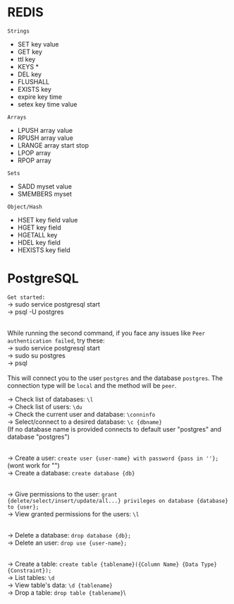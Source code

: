 # REDIS

`Strings`

- SET key value
- GET key
- ttl key
- KEYS \*
- DEL key
- FLUSHALL
- EXISTS key
- expire key time
- setex key time value

`Arrays`

- LPUSH array value
- RPUSH array value
- LRANGE array start stop
- LPOP array
- RPOP array

`Sets`

- SADD myset value
- SMEMBERS myset

 `Object/Hash`

- HSET key field value
- HGET key field
- HGETALL key
- HDEL key field
- HEXISTS key field


# PostgreSQL

`Get started:`\
-> sudo service postgresql start\
-> psql -U postgres<br><br>

While running the second command, if you face any issues like ``Peer authentication failed``, try these:\
-> sudo service postgresql start\
-> sudo su postgres\
-> psql<br><br>
This will connect you to the user ``postgres`` and the database ``postgres``. The connection type will be ``local`` and the method will be ``peer``.

-> Check list of databases: `\l`\
-> Check list of users: `\du`\
-> Check the current user and database: `\conninfo`\
-> Select/connect to a desired database: `\c {dbname}`\
(If no database name is provided connects to default user "postgres" and database "postgres")<br><br>

-> Create a user: `create user {user-name} with password {pass in ''};`\
(wont work for "")\
-> Create a database: `create database {db}`<br><br>

-> Give permissions to the user: `grant {delete/select/insert/update/all...} privileges on database {database} to {user};`\
-> View granted permissions for the users: `\l`<br><br>

-> Delete a database: `drop database {db};`\
-> Delete an user: `drop use {user-name};`<br><br>

-> Create a table: `create table {tablename}({Column Name} {Data Type} {Constraint});`\
-> List tables: `\d`\
-> View table's data: `\d {tablename}`\
-> Drop a table: `drop table {tablename}`\
